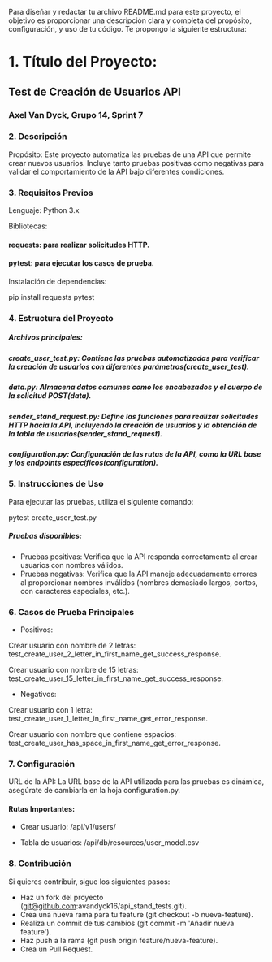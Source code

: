 ﻿Para diseñar y redactar tu archivo README.md para este proyecto, el objetivo es proporcionar una descripción clara y completa del propósito, configuración, y uso de tu código. Te propongo la siguiente estructura:

# 1. Título del Proyecto:
## Test de Creación de Usuarios API
### Axel Van Dyck, Grupo 14, Sprint 7 
### 2. Descripción

Propósito: Este proyecto automatiza las pruebas de una API que permite crear nuevos usuarios. Incluye tanto pruebas positivas como negativas para validar el comportamiento de la API bajo diferentes condiciones.

### 3. Requisitos Previos

Lenguaje: Python 3.x

Bibliotecas:

#### requests: para realizar solicitudes HTTP.

#### pytest: para ejecutar los casos de prueba.

Instalación de dependencias:

pip install requests pytest

### 4. Estructura del Proyecto
##### Archivos principales:

##### create_user_test.py: Contiene las pruebas automatizadas para verificar la creación de usuarios con diferentes parámetros​(create_user_test).
##### data.py: Almacena datos comunes como los encabezados y el cuerpo de la solicitud POST​(data).
##### sender_stand_request.py: Define las funciones para realizar solicitudes HTTP hacia la API, incluyendo la creación de usuarios y la obtención de la tabla de usuarios​(sender_stand_request).
##### configuration.py: Configuración de las rutas de la API, como la URL base y los endpoints específicos​(configuration).

### 5. Instrucciones de Uso
Para ejecutar las pruebas, utiliza el siguiente comando:

pytest create_user_test.py

##### Pruebas disponibles:
- Pruebas positivas: Verifica que la API responda correctamente al crear usuarios con nombres válidos.
- Pruebas negativas: Verifica que la API maneje adecuadamente errores al proporcionar nombres inválidos (nombres demasiado largos, cortos, con caracteres especiales, etc.).


### 6. Casos de Prueba Principales
 - Positivos:

Crear usuario con nombre de 2 letras: 
test_create_user_2_letter_in_first_name_get_success_response.

Crear usuario con nombre de 15 letras: 
test_create_user_15_letter_in_first_name_get_success_response.

- Negativos:

Crear usuario con 1 letra: test_create_user_1_letter_in_first_name_get_error_response.

Crear usuario con nombre que contiene espacios: test_create_user_has_space_in_first_name_get_error_response.

### 7. Configuración
URL de la API: La URL base de la API utilizada para las pruebas es dinámica, asegúrate de cambiarla en la hoja configuration.py.

#### Rutas Importantes:
- Crear usuario: /api/v1/users/

- Tabla de usuarios: /api/db/resources/user_model.csv

### 8. Contribución
Si quieres contribuir, sigue los siguientes pasos:

- Haz un fork del proyecto (git@github.com:avandyck16/api_stand_tests.git).
- Crea una nueva rama para tu feature (git checkout -b nueva-feature).
- Realiza un commit de tus cambios (git commit -m 'Añadir nueva feature').
- Haz push a la rama (git push origin feature/nueva-feature).
- Crea un Pull Request.


